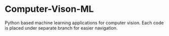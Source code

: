 # Computer-Vison-ML
Python based machine learning applications for computer vision.
Each code is placed under separate branch for easier navigation.

